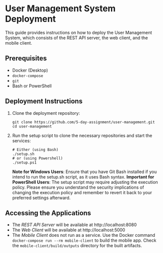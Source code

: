 # User Management System Deployment

This guide provides instructions on how to deploy the User Management System, which consists of the REST API server, the web client, and the mobile client.

## Prerequisites

- Docker (Desktop)
- `docker-compose`
- `git`
- Bash or PowerShell

## Deployment Instructions

1. Clone the deployment repository:
    ```shell
    git clone https://github.com/5-day-assignment/user-management.git
    cd user-management
    ```
1. Run the setup script to clone the necessary repositories and start the services:
    ```shell
    # Either (using Bash)
    ./setup.sh
    # or (using Powershell)
    ./setup.ps1
    ```
    **Note for Windows Users**: Ensure that you have Git Bash installed if you intend to run the setup.sh script, as it uses Bash syntax.
    **Important for PowerShell Users**: The setup script may require adjusting the execution policy. Please ensure you understand the security implications of changing the execution policy and remember to revert it back to your preferred settings afterward.

## Accessing the Applications

- The *REST API Server* will be available at http://localhost:8080
- The *Web Client* will be available at http://localhost:5000
- The *Mobile Client* does not run as a service. Use the Docker command `docker-compose run --rm mobile-client` to build the mobile app. Check the `mobile-client/build/outputs` directory for the built artifacts.
